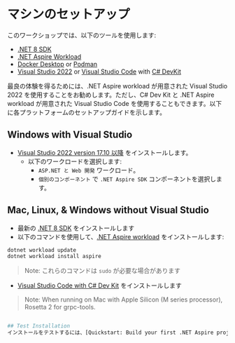 # マシンのセットアップ

このワークショップでは、以下のツールを使用します:

- [.NET 8 SDK](https://dot.net/download)
- [.NET Aspire Workload](https://learn.microsoft.com/dotnet/aspire/fundamentals/setup-tooling?tabs=dotnet-cli%2Cunix#install-net-aspire)
- [Docker Desktop](https://docs.docker.com/engine/install/) or [Podman](https://podman.io/getting-started/installation)
- [Visual Studio 2022](https://visualstudio.microsoft.com/vs/) or [Visual Studio Code](https://code.visualstudio.com/) with [C# DevKit](https://code.visualstudio.com/docs/csharp/get-started)


最良の体験を得るためには、.NET Aspire workload が用意された Visual Studio 2022 を使用することをお勧めします。ただし、C# Dev Kit と .NET Aspire workload が用意された Visual Studio Code を使用することもできます。以下に各プラットフォームのセットアップガイドを示します。

## Windows with Visual Studio
- [Visual Studio 2022 version 17.10 以降](https://visualstudio.microsoft.com/vs/) をインストールします。
  - 以下のワークロードを選択します:
    - `ASP.NET と Web 開発` ワークロード。
    - `個別のコンポーネント` で `.NET Aspire SDK` コンポーネントを選択します。

## Mac, Linux, & Windows without Visual Studio
- 最新の [.NET 8 SDK](https://dot.net/download?cid=eshop) をインストールします
- 以下のコマンドを使用して、[.NET Aspire workload](https://learn.microsoft.com/dotnet/aspire/fundamentals/setup-tooling?tabs=dotnet-cli%2Cunix#install-net-aspire)  をインストールします:

```powershell
dotnet workload update
dotnet workload install aspire
```

> Note: これらのコマンドは `sudo` が必要な場合があります

- [Visual Studio Code with C# Dev Kit](https://code.visualstudio.com/docs/csharp/get-started) をインストールします

> Note: When running on Mac with Apple Silicon (M series processor), Rosetta 2 for grpc-tools. 

```bash

## Test Installation
インストールをテストするには、[Quickstart: Build your first .NET Aspire project](https://learn.microsoft.com/dotnet/aspire/get-started/build-your-first-aspire-app) を参照してください。
```